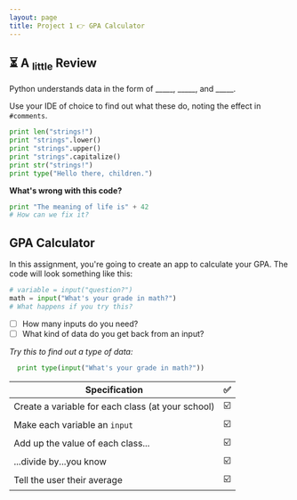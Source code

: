 ```yaml
---
layout: page
title: Project 1 👉 GPA Calculator
---
```


## ⏳ A <sub>little</sub> Review
Python understands data in the form of _____, _____, and _____.

Use your IDE of choice to find out what these do, noting the effect in `#comments`.

```python
print len("strings!")
print "strings".lower()
print "strings".upper()
print "strings".capitalize()
print str("strings!")
print type("Hello there, children.")
```

**What's wrong with this code?**

```python
print "The meaning of life is" + 42
# How can we fix it?
```

## GPA Calculator
In this assignment, you're going to create an app to calculate your GPA. The code will look something like this:
```python
# variable = input("question?")
math = input("What's your grade in math?")
# What happens if you try this?
```
- [ ] How many inputs do you need?
- [ ] What kind of data do you get back from an input?

_Try this to find out a type of data:_

```python
  print type(input("What's your grade in math?"))
```


| Specification                                     | ✅                            |
|---------------------------------------------------|:------------------------------:|
| Create a variable for each class (at your school) | ☑️                            |
| Make each variable an `input`                     | ☑️                            |
| Add up the value of each class...                 | ☑️                            |
| ...divide by...you know                           | ☑️                            |
| Tell the user their average                       | ☑️                            |
